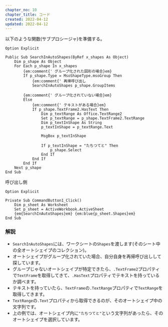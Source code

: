 ```yaml
---
chapter_no: 10
chapter_title: コード
created: 2022-04-12
updated: 2022-04-12
---
```

以下のような関数(サブプロシージャ)を準備する。
```:標準モジュール(Module1)
Option Explicit

Public Sub SearchInAutoShapes(ByRef x_shapes As Object)
    Dim p_shape As Object
    For Each p_shape In x_shapes
        {em:comment{' グループ化された図形の場合}em}
        If p_shape.Type = MsoShapeType.msoGroup Then
            {em:comment{' 再帰呼び出し
            SearchInAutoShapes p_shape.GroupItems
        
        {em:comment{' グループ化されていない場合}em}
        Else
            {em:comment{' テキストがある場合}em}
            If p_shape.TextFrame2.HasText Then
                Dim p_textRange As Office.TextRange2
                Set p_textRange = p_shape.TextFrame2.TextRange
                Dim p_textInShape As String
                p_textInShape = p_textRange.Text
                
                MsgBox p_textInShape
                
                If p_textInShape = "たちつてと" Then
                    p_shape.Select
                End If
            End If
        End If
    Next p_shape
End Sub
```
呼び出し側
```:Sheet1
Option Explicit

Private Sub CommandButton1_Click()
    Dim p_sheet As Worksheet
    Set p_sheet = ActiveWorkbook.ActiveSheet
    {em{SearchInAutoShapes}em} {em:blue{p_sheet.Shapes}em}
End Sub
```

### 解説
- `SearchInAutoShapes`には、ワークシートの`Shapes`を渡します(そのシート中の全オートシェイプのコレクション)。
- オートシェイプがグループ化されていた場合、自分自身を再帰呼び出しして探しています。
- グループじゃないオートシェイプが特定できたら、`.TextFrame2`プロパティで`TextFrame`を取得してきて、`.HasText`プロパティでテキストを持っているか調べます。
- テキストを持っていたら、`TextFrame`の`.TextRange`プロパティで`TextRange`を取得してきます。
- `TextRange`の`.Text`プロパティから取得できるのが、そのオートシェイプ中の文字列です。
- 上の例では、オートシェイプ内に`"たちつてと"`という文字列があったら、そのオートシェイプを選択しています。